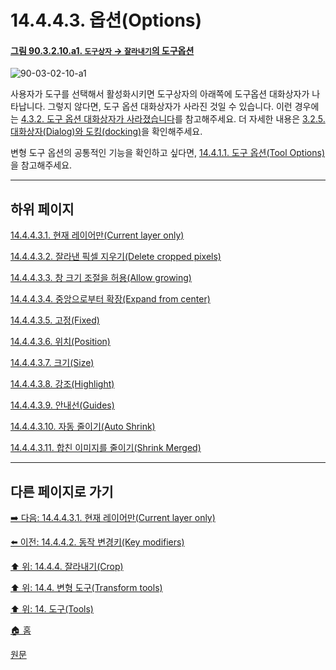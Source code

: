 # 14.4.4.3. 옵션(Options)

<a id="90-03-02-10-a1"></a>

#### [그림 90.3.2.10.a1. `도구상자` → `잘라내기`의 도구옵션](./90-03-02-10-crop.md#90-03-02-10-a1)
![90-03-02-10-a1](https://github.com/wonder13662/gimp/assets/15767104/8e3ee2c9-3e1b-4503-a5df-44ed7581e46d)

사용자가 도구를 선택해서 활성화시키면 도구상자의 아래쪽에 도구옵션 대화상자가 나타납니다. 그렇지 않다면, 도구 옵션 대화상자가 사라진 것일 수 있습니다. 이런 경우에는 [4.3.2. 도구 옵션 대화상자가 사라졌습니다](./04-03-02-tool-options-dialog-is-missing.md)를 참고해주세요. 더 자세한 내용은 [3.2.5. 대화상자(Dialog)와 도킹(docking)](./03-02-05-00-dialogs-and-docking.md)을 확인해주세요.

변형 도구 옵션의 공통적인 기능을 확인하고 싶다면, [14.4.1.1. 도구 옵션(Tool Options)](./14-04-01-01-00-tool_options.md)을 참고해주세요.

***

## 하위 페이지

[14.4.4.3.1. 현재 레이어만(Current layer only)](./14-04-04-03-01-current_layer_only.md)

[14.4.4.3.2. 잘라낸 픽셀 지우기(Delete cropped pixels)](./14-04-04-03-02-delete_cropped_pixels.md)

[14.4.4.3.3. 창 크기 조절을 허용(Allow growing)](./14-04-04-03-03-allow_growing.md)

[14.4.4.3.4. 중앙으로부터 확장(Expand from center)](./14-04-04-03-04-expand_from_center.md)

[14.4.4.3.5. 고정(Fixed)](./14-04-04-03-05-fixed.md)

[14.4.4.3.6. 위치(Position)](./14-04-04-03-06-position.md)

[14.4.4.3.7. 크기(Size)](./14-04-04-03-07-size.md)

[14.4.4.3.8. 강조(Highlight)](./14-04-04-03-08-highlight.md)

[14.4.4.3.9. 안내선(Guides)](./14-04-04-03-09-guides.md)

[14.4.4.3.10. 자동 줄이기(Auto Shrink)](./14-04-04-03-10-autoshrink.md)

[14.4.4.3.11. 합친 이미지를 줄이기(Shrink Merged)](./14-04-04-03-11-shrink_merged.md)

***

## 다른 페이지로 가기

[➡️ 다음: 14.4.4.3.1. 현재 레이어만(Current layer only)](./14-04-04-03-01-current_layer_only.md)

[⬅️ 이전: 14.4.4.2. 동작 변경키(Key modifiers)](./14-04-04-02-key_modifiers.md)

[⬆️ 위: 14.4.4. 잘라내기(Crop)](./14-04-04-00-crop.md)

[⬆️ 위: 14.4. 변형 도구(Transform tools)](./14-04-00-transform-tools.md)

[⬆️ 위: 14. 도구(Tools)](./14-00-tools.md)

[🏠 홈](./00-home.md)

[원문](https://docs.gimp.org/2.10/ko/gimp-tool-crop.html#idm15201)